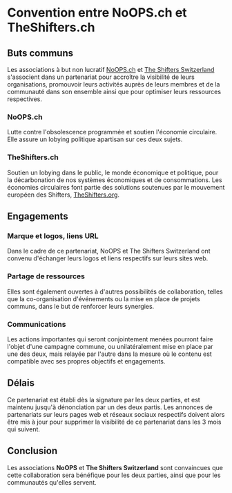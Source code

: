 # Convention entre NoOPS.ch et TheShifters.ch
## Buts communs
Les associations à but non lucratif [NoOPS.ch](http://NoOPs.ch) et [The Shifters Switzerland](http://TheShifters.ch) s'associent dans un partenariat pour accroître la visibilité de leurs organisations, promouvoir leurs activités auprès de leurs membres et de la communauté dans son ensemble ainsi que pour optimiser leurs ressources respectives.

### NoOPS.ch
Lutte contre l'obsolescence programmée et soutien l'économie circulaire. Elle assure un lobying politique apartisan sur ces deux sujets.

### TheShifters.ch
Soutien un lobying dans le public, le monde économique et politique, pour la décarbonation de nos systèmes économiques et de consommations. Les économies circulaires font partie des solutions soutenues par le mouvement européen des Shifters, [TheShifters.org](http://TheShifters.org).

## Engagements
### Marque et logos, liens URL
Dans le cadre de ce partenariat, NoOPS et The Shifters Switzerland ont convenu d'échanger leurs logos et liens respectifs sur leurs sites web. 

### Partage de ressources
Elles sont également ouvertes à d'autres possibilités de collaboration, telles que la co-organisation d'événements ou la mise en place de projets communs, dans le but de renforcer leurs synergies.

### Communications
Les actions importantes qui seront conjointement menées pourront faire l'objet d'une campagne commune, ou unilatéralement mise en place par une des deux, mais relayée par l'autre dans la mesure où le contenu est compatible avec ses propres objectifs et engagements.

## Délais
Ce partenariat est établi dès la signature par les deux parties, et est maintenu jusqu'à dénonciation par un des deux partis. Les annonces de partenariats sur leurs pages web et réseaux sociaux respectifs doivent alors être mis à jour pour supprimer la visibilité de ce partenariat dans les 3 mois qui suivent.

## Conclusion
Les associations **NoOPS** et **The Shifters Switzerland** sont convaincues que cette collaboration sera bénéfique pour les deux parties, ainsi que pour les communautés qu'elles servent.
